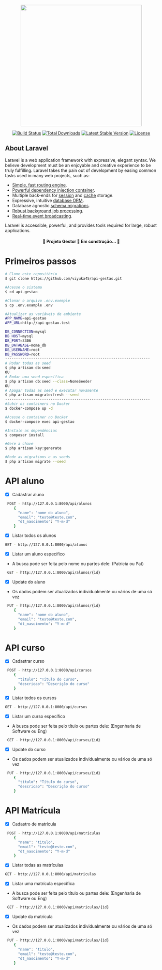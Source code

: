 <p align="center"><a href="https://laravel.com" target="_blank"><img src="https://raw.githubusercontent.com/laravel/art/master/logo-lockup/5%20SVG/2%20CMYK/1%20Full%20Color/laravel-logolockup-cmyk-red.svg" width="400"></a></p>

<p align="center">
<a href="https://travis-ci.org/laravel/framework"><img src="https://travis-ci.org/laravel/framework.svg" alt="Build Status"></a>
<a href="https://packagist.org/packages/laravel/framework"><img src="https://img.shields.io/packagist/dt/laravel/framework" alt="Total Downloads"></a>
<a href="https://packagist.org/packages/laravel/framework"><img src="https://img.shields.io/packagist/v/laravel/framework" alt="Latest Stable Version"></a>
<a href="https://packagist.org/packages/laravel/framework"><img src="https://img.shields.io/packagist/l/laravel/framework" alt="License"></a>
</p>

## About Laravel

Laravel is a web application framework with expressive, elegant syntax. We believe development must be an enjoyable and creative experience to be truly fulfilling. Laravel takes the pain out of development by easing common tasks used in many web projects, such as:

- [Simple, fast routing engine](https://laravel.com/docs/routing).
- [Powerful dependency injection container](https://laravel.com/docs/container).
- Multiple back-ends for [session](https://laravel.com/docs/session) and [cache](https://laravel.com/docs/cache) storage.
- Expressive, intuitive [database ORM](https://laravel.com/docs/eloquent).
- Database agnostic [schema migrations](https://laravel.com/docs/migrations).
- [Robust background job processing](https://laravel.com/docs/queues).
- [Real-time event broadcasting](https://laravel.com/docs/broadcasting).

Laravel is accessible, powerful, and provides tools required for large, robust applications.

<h4 align="center">
🚧  Projeto Gestor 🚀 Em construção...  🚧
</h4>

# Primeiros passos
```bash
# Clone este repositório
$ git clone https://github.com/viyuka45/api-gestao.git

#Acesse o sistema
$ cd api-gestao

#Clonar o arquivo .env.exemple
$ cp .env.example .env

#Atualizar as variáveis de ambiente
APP_NAME=api-gestao
APP_URL=http://api-gestao.test

DB_CONNECTION=mysql
DB_HOST=mysql
DB_PORT=3306
DB_DATABASE=nome_db
DB_USERNAME=root
DB_PASSWORD=root
-------------------------------------------------------------------
# Rodar todas as seed
$ php artisan db:seed
OU
# Rodar uma seed específica
$ php artisan db:seed --class=NomeSeeder
OU
# Apagar todas as seed e executar novamente
$ php artisan migrate:fresh --seed
-------------------------------------------------------------------
#Subir os containers no Docker
$ docker-compose up -d

#Acesse o container no Docker
$ docker-compose exec api-gestao

#Instale as dependências
$ composer install

#Gere a chave
$ php artisan key:generate

#Rode as migrations e as seeds
$ php artisan migrate --seed
```
# API aluno
- [X] Cadastrar aluno
```bash
 POST - http://127.0.0.1:8000/api/alunos   
    {
      "name": "nome do aluno",
      "email": "teste@teste.com",
      "dt_nascimento": "Y-m-d"
    }
```
- [X] Listar todos os alunos
```bash
GET - http://127.0.0.1:8000/api/alunos
```
- [X] Listar um aluno específico
- A busca pode ser feita pelo nome ou partes dele: (Patricia ou Pat)
```bash
 GET - http://127.0.0.1:8000/api/alunos/{id}
```
- [X] Update do aluno
- Os dados podem ser atualizados individualmente ou vários de uma só vez
```bash
 PUT - http://127.0.0.1:8000/api/alunos/{id}   
    {
      "name": "nome do aluno",
      "email": "teste@teste.com",
      "dt_nascimento": "Y-m-d"
    }
```

# API curso
- [X] Cadastrar curso
```bash
 POST - http://127.0.0.1:8000/api/cursos   
    {
      "titulo": "Título do curso",
      "descricao": "Descrição do curso"
    }
```
- [X] Listar todos os cursos
```bash
GET - http://127.0.0.1:8000/api/cursos
```
- [X] Listar um curso específico
- A busca pode ser feita pelo título ou partes dele: (Engenharia de Software ou Eng)
```bash
 GET - http://127.0.0.1:8000/api/cursos/{id}
```
- [X] Update do curso
- Os dados podem ser atualizados individualmente ou vários de uma só vez
```bash
 PUT - http://127.0.0.1:8000/api/cursos/{id}   
    {
      "titulo": "Título do curso",
      "descricao": "Descrição do curso"
    }
```
# API Matrícula
- [X] Cadastro de matrícula
```bash
 POST - http://127.0.0.1:8000/api/matriculas   
    {
      "name": "titulo",
      "email": "teste@teste.com",
      "dt_nascimento": "Y-m-d"
    }
```

- [X] Listar todas as matrículas
```bash
GET - http://127.0.0.1:8000/api/matriculas
```
- [X] Listar uma matrícula específica
- A busca pode ser feita pelo título ou partes dele: (Engenharia de Software ou Eng)
```bash
 GET - http://127.0.0.1:8000/api/matriculas/{id}
```
- [X] Update da matrícula
- Os dados podem ser atualizados individualmente ou vários de uma só vez
```bash
 PUT - http://127.0.0.1:8000/api/matriculas/{id}   
    {
      "name": "titulo",
      "email": "teste@teste.com",
      "dt_nascimento": "Y-m-d"
    }
```


